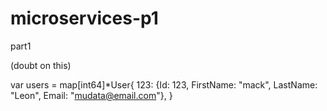 # microservices-p1
 part1








(doubt on this) 

var users = map[int64]*User{
	123: {Id: 123, FirstName: "mack", LastName: "Leon", Email: "mudata@email.com"},
}
